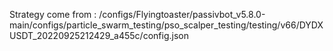 Strategy come from : /configs/Flyingtoaster/passivbot_v5.8.0-main/configs/particle_swarm_testing/pso_scalper_testing/testing/v66/DYDXUSDT_20220925212429_a455c/config.json